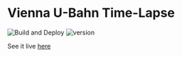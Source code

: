 # Vienna U-Bahn Time-Lapse 
![Build and Deploy](https://github.com/zirmax/vienna-u-bahn-time-lapse/workflows/Build%20and%20Deploy/badge.svg?branch=master) ![version](https://img.shields.io/github/package-json/v/zirmax/vienna-u-bahn-time-lapse?style=flat)

See it live [here](https://zirmax.github.io/vienna-u-bahn-time-lapse)
